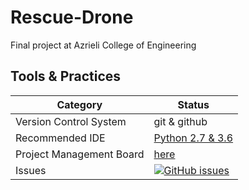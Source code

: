 # Rescue-Drone
Final project at Azrieli College of Engineering



## Tools & Practices
|Category|Status|
|---|---|
| Version Control System| git & github |
| Recommended IDE | [Python 2.7 & 3.6](https://www.python.org/)|
| Project Management Board| [here](https://github.com/elitehadaroz/Rescue-Drone/projects/1) |
| Issues | [![GitHub issues](https://img.shields.io/github/issues/jce-il/project-template.svg?style=flat)](https://github.com/elitehadaroz/Rescue-Drone/issues) |

